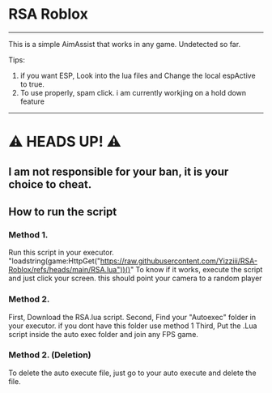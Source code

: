 # RSA Roblox
-----------------
This is a simple AimAssist that works in any game. Undetected so far.

Tips: 
1. if you want ESP, Look into the lua files and Change the local espActive to true.
2. To use properly, spam click. i am currently workjing on a hold down feature
-----------------
# ⚠️ HEADS UP! ⚠️
I am not responsible for your ban, it is your choice to cheat.
-----------------
## How to run the script

### Method 1.
Run this script in your executor.
"loadstring(game:HttpGet("https://raw.githubusercontent.com/Yizziii/RSA-Roblox/refs/heads/main/RSA.lua"))()"
To know if it works, execute the script and just click your screen. this should point your camera to a random player

### Method 2.
First, Download the RSA.lua script.
Second, Find your "Autoexec" folder in your executor. if you dont have this folder use method 1
Third, Put the .Lua script inside the auto exec folder and join any FPS game.
### Method 2. (Deletion)
To delete the auto execute file, just go to your auto execute and delete the file. 
